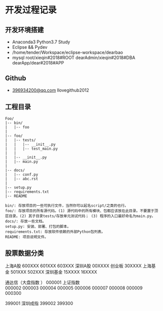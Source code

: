 # 开发过程记录

## 开发环境搭建

* Anaconda3 Python3.7 Study
* Eclipse && Pydev
* /home/tender/Workspace/eclipse-workspace/dearbao
* mysql
    root/xieqin#2018#ROOT
    dearAdmin/xieqin#2018#DBA
    dearApp/dear#2018#APP
    
## Github

* 396934200@qq.com Ilovegithub2012

## 工程目录

	Foo/
	|-- bin/
	|   |-- foo
	|
	|-- foo/
	|   |-- tests/
	|   |   |-- __init__.py
	|   |   |-- test_main.py
	|   |
	|   |-- __init__.py
	|   |-- main.py
	|
	|-- docs/
	|   |-- conf.py
	|   |-- abc.rst
	|
	|-- setup.py
	|-- requirements.txt
	|-- README

    bin/: 存放项目的一些可执行文件，当然你可以起名script/之类的也行。
    foo/: 存放项目的所有源代码。(1) 源代码中的所有模块、包都应该放在此目录。不要置于顶层目录。(2) 其子目录tests/存放单元测试代码； (3) 程序的入口最好命名为main.py。
    docs/: 存放一些文档。
    setup.py: 安装、部署、打包的脚本。
    requirements.txt: 存放软件依赖的外部Python包列表。
    README: 项目说明文件。
    
## 股票数据分类
上海A股  600XXX 601XXX 603XXX
深圳A股  00XXXX
创业板    30XXXX
上海基金 501XXX 502XXX
深圳基金 15XXXX 16XXXX

通达信（大盘指数 ）
000001 上证指数      
000002 
000003
000004
000005
000006
000007
000008
000009
000300

399001 深圳成指
399002 
399300
